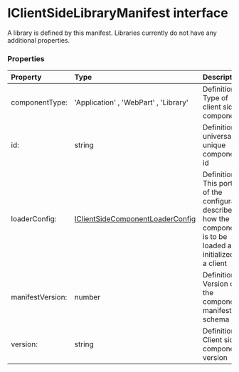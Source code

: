 # IClientSideLibraryManifest interface

A library is defined by this manifest. Libraries currently do not have any additional properties. 




### Properties

| Property	   | Type	| Description|
|:-------------|:-------|:-----------|
|componentType:      | 'Application' , 'WebPart' , 'Library' | Definition: Type of client side component |
|id:      | string | Definition: A universally unique component id |
|loaderConfig:      | [IClientSideComponentLoaderConfig](IClientSideComponentLoaderConfig.md) | Definition: This portion of the configuration describes how the component is to be loaded and initialized by a  client |
|manifestVersion:      | number | Definition: Version of the component manifest schema |
|version:      | string | Definition: Client side component version |




